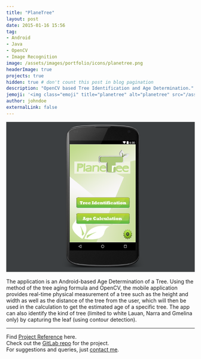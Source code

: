 ```yaml
---
title: "PlaneTree"
layout: post
date: 2015-01-16 15:56
tag: 
- Android
- Java
- OpenCV
- Image Recognition
image: /assets/images/portfolio/icons/planetree.png
headerImage: true
projects: true
hidden: true # don't count this post in blog pagination
description: "OpenCV based Tree Identification and Age Determination."
jemoji: '<img class="emoji" title="planetree" alt="planetree" src="/assets/images/portfolio/icons/planetree.png" height="20" width="20" align="absmiddle">'
author: johndoe
externalLink: false
---
```


![Screenshot](/assets/images/portfolio/planetree.png)

The application is an Android-based Age Determination of a Tree. Using the method of the tree aging formula and OpenCV, the mobile application provides real-time physical measurement of a tree such as the height and width as well as the distance of the tree from the user, which will then be used in the calculation to get the estimated age of a specific tree. 
The app can also identify the kind of tree (limited to white Lauan, Narra and Gmelina only) by capturing the leaf (using contour detection).

---

Find [Project Reference](https://www.upwork.com/jobs/~010d33870190a10b78) here.<br />
Check out the [GitLab repo](https://gitlab.com/open-code/PlaneTree) for the project.<br />
For suggestions and queries, just [contact me](http://linkedin.com/in/xuhaibahmad).
